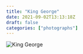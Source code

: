 ```yaml
---
title: "King George"
date: 2021-09-02T13:13:18Z
draft: false
categories: ["photographs"]
---
```


![King George](/img/photo/kingGeorge.jpg)
